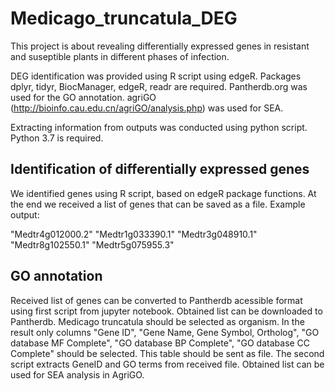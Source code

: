 
# Medicago_truncatula_DEG

This project is about revealing differentially expressed genes in resistant and suseptible plants in different phases of infection.

DEG identification was provided using R script using edgeR. Packages dplyr, tidyr, BiocManager, edgeR, readr are required.
Pantherdb.org was used for the GO annotation. agriGO (http://bioinfo.cau.edu.cn/agriGO/analysis.php) was used for SEA.

Extracting information from outputs was conducted using python script. Python 3.7 is required.

## Identification of differentially expressed genes

We identified genes using R script, based on edgeR package functions. At the end we received a list of genes that can be saved as a file. Example output:

"Medtr4g012000.2"
"Medtr1g033390.1"
"Medtr3g048910.1"
"Medtr8g102550.1"
"Medtr5g075955.3"

## GO annotation

Received list of genes can be converted to Pantherdb acessible format using first script from jupyter notebook. Obtained list can be downloaded to Pantherdb. Medicago truncatula should be selected as organism. In the result only columns "Gene ID", "Gene Name, Gene Symbol, Ortholog", "GO database MF Complete", "GO database BP Complete", "GO database CC Complete" should be selected. This table should be sent as file. The second script extracts GeneID and GO terms from received file. Obtained list can be used for SEA analysis in AgriGO.





